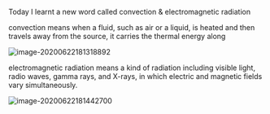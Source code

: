 Today I learnt a new word called convection & electromagnetic radiation



convection means when a fluid, such as air or a liquid, is heated and then travels away from the source, it carries the thermal energy along



![image-20200622181318892](E:\github\ninagu2010.github.io\images\image-20200622181318892.png)



electromagnetic radiation means a kind of radiation including visible light, radio waves, gamma rays, and X-rays, in which electric and magnetic fields vary simultaneously.

![image-20200622181442700](E:\github\ninagu2010.github.io\images\image-20200622181442700.png)